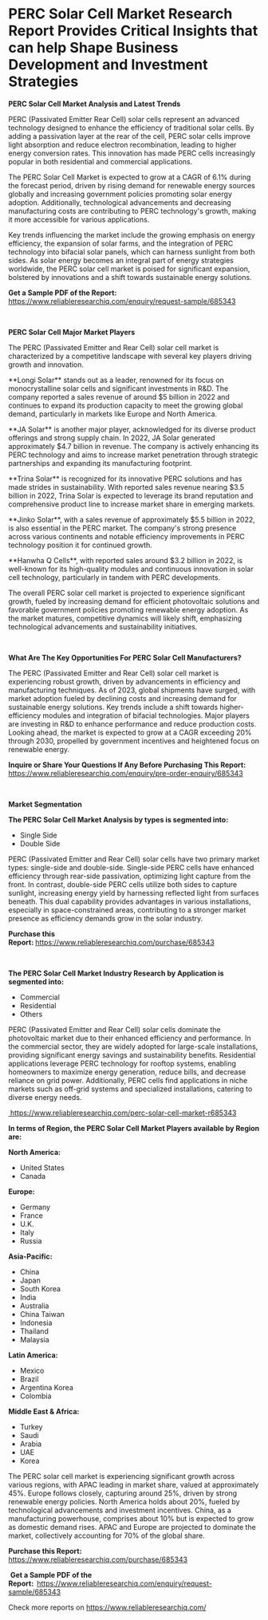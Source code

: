 <p><h1>PERC Solar Cell Market Research Report Provides Critical Insights that can help Shape Business Development and Investment Strategies</h1></p><p><strong>PERC Solar Cell Market Analysis and Latest Trends</strong></p>
<p><p>PERC (Passivated Emitter Rear Cell) solar cells represent an advanced technology designed to enhance the efficiency of traditional solar cells. By adding a passivation layer at the rear of the cell, PERC solar cells improve light absorption and reduce electron recombination, leading to higher energy conversion rates. This innovation has made PERC cells increasingly popular in both residential and commercial applications.</p><p>The PERC Solar Cell Market is expected to grow at a CAGR of 6.1% during the forecast period, driven by rising demand for renewable energy sources globally and increasing government policies promoting solar energy adoption. Additionally, technological advancements and decreasing manufacturing costs are contributing to PERC technology's growth, making it more accessible for various applications. </p><p>Key trends influencing the market include the growing emphasis on energy efficiency, the expansion of solar farms, and the integration of PERC technology into bifacial solar panels, which can harness sunlight from both sides. As solar energy becomes an integral part of energy strategies worldwide, the PERC solar cell market is poised for significant expansion, bolstered by innovations and a shift towards sustainable energy solutions.</p></p>
<p><strong>Get a Sample PDF of the Report:&nbsp;</strong> <a href="https://www.reliableresearchiq.com/enquiry/request-sample/685343?utm_campaign=3180&utm_medium=2&utm_source=Github&utm_content=ia&utm_term=27032025&utm_id=perc-solar-cell">https://www.reliableresearchiq.com/enquiry/request-sample/685343</a></p>
<p>&nbsp;</p>
<p><strong>PERC Solar Cell Major Market Players</strong></p>
<p><p>The PERC (Passivated Emitter and Rear Cell) solar cell market is characterized by a competitive landscape with several key players driving growth and innovation. </p><p>**Longi Solar** stands out as a leader, renowned for its focus on monocrystalline solar cells and significant investments in R&D. The company reported a sales revenue of around $5 billion in 2022 and continues to expand its production capacity to meet the growing global demand, particularly in markets like Europe and North America.</p><p>**JA Solar** is another major player, acknowledged for its diverse product offerings and strong supply chain. In 2022, JA Solar generated approximately $4.7 billion in revenue. The company is actively enhancing its PERC technology and aims to increase market penetration through strategic partnerships and expanding its manufacturing footprint.</p><p>**Trina Solar** is recognized for its innovative PERC solutions and has made strides in sustainability. With reported sales revenue nearing $3.5 billion in 2022, Trina Solar is expected to leverage its brand reputation and comprehensive product line to increase market share in emerging markets.</p><p>**Jinko Solar**, with a sales revenue of approximately $5.5 billion in 2022, is also essential in the PERC market. The company's strong presence across various continents and notable efficiency improvements in PERC technology position it for continued growth.</p><p>**Hanwha Q Cells**, with reported sales around $3.2 billion in 2022, is well-known for its high-quality modules and continuous innovation in solar cell technology, particularly in tandem with PERC developments.</p><p>The overall PERC solar cell market is projected to experience significant growth, fueled by increasing demand for efficient photovoltaic solutions and favorable government policies promoting renewable energy adoption. As the market matures, competitive dynamics will likely shift, emphasizing technological advancements and sustainability initiatives.</p></p>
<p>&nbsp;</p>
<p><strong>What Are The Key Opportunities For PERC Solar Cell Manufacturers?</strong></p>
<p><p>The PERC (Passivated Emitter and Rear Cell) solar cell market is experiencing robust growth, driven by advancements in efficiency and manufacturing techniques. As of 2023, global shipments have surged, with market adoption fueled by declining costs and increasing demand for sustainable energy solutions. Key trends include a shift towards higher-efficiency modules and integration of bifacial technologies. Major players are investing in R&D to enhance performance and reduce production costs. Looking ahead, the market is expected to grow at a CAGR exceeding 20% through 2030, propelled by government incentives and heightened focus on renewable energy.</p></p>
<p><strong>Inquire or Share Your Questions If Any Before Purchasing This Report:</strong> <a href="https://www.reliableresearchiq.com/enquiry/pre-order-enquiry/685343?utm_campaign=3180&utm_medium=2&utm_source=Github&utm_content=ia&utm_term=27032025&utm_id=perc-solar-cell">https://www.reliableresearchiq.com/enquiry/pre-order-enquiry/685343</a></p>
<p>&nbsp;</p>
<p><strong>Market Segmentation</strong></p>
<p><strong>The PERC Solar Cell Market Analysis by types is segmented into:</strong></p>
<p><ul><li>Single Side</li><li>Double Side</li></ul></p>
<p><p>PERC (Passivated Emitter and Rear Cell) solar cells have two primary market types: single-side and double-side. Single-side PERC cells have enhanced efficiency through rear-side passivation, optimizing light capture from the front. In contrast, double-side PERC cells utilize both sides to capture sunlight, increasing energy yield by harnessing reflected light from surfaces beneath. This dual capability provides advantages in various installations, especially in space-constrained areas, contributing to a stronger market presence as efficiency demands grow in the solar industry.</p></p>
<p><strong>Purchase this Report:&nbsp;</strong><a href="https://www.reliableresearchiq.com/purchase/685343?utm_campaign=3180&utm_medium=2&utm_source=Github&utm_content=ia&utm_term=27032025&utm_id=perc-solar-cell">https://www.reliableresearchiq.com/purchase/685343</a></p>
<p>&nbsp;</p>
<p><strong>The PERC Solar Cell Market Industry Research by Application is segmented into:</strong></p>
<p><ul><li>Commercial</li><li>Residential</li><li>Others</li></ul></p>
<p><p>PERC (Passivated Emitter and Rear Cell) solar cells dominate the photovoltaic market due to their enhanced efficiency and performance. In the commercial sector, they are widely adopted for large-scale installations, providing significant energy savings and sustainability benefits. Residential applications leverage PERC technology for rooftop systems, enabling homeowners to maximize energy generation, reduce bills, and decrease reliance on grid power. Additionally, PERC cells find applications in niche markets such as off-grid systems and specialized installations, catering to diverse energy needs.</p></p>
<p><a href="https://www.reliableresearchiq.com/perc-solar-cell-market-r685343?utm_campaign=3180&utm_medium=2&utm_source=Github&utm_content=ia&utm_term=27032025&utm_id=perc-solar-cell">&nbsp;https://www.reliableresearchiq.com/perc-solar-cell-market-r685343</a></p>
<p><strong>In terms of Region, the PERC Solar Cell Market Players available by Region are:</strong></p>
<p>
    <p> <strong> North America: </strong>
        <ul>
            <li>United States</li>
            <li>Canada</li>
        </ul>
        </p> 
    <p> <strong> Europe: </strong>
        <ul>
            <li>Germany</li>
            <li>France</li>
            <li>U.K.</li>
            <li>Italy</li>
            <li>Russia</li>
        </ul>
        </p> 
    <p> <strong> Asia-Pacific: </strong>
        <ul>
            <li>China</li>
            <li>Japan</li>
            <li>South Korea</li>
            <li>India</li>
            <li>Australia</li>
            <li>China Taiwan</li>
            <li>Indonesia</li>
            <li>Thailand</li>
            <li>Malaysia</li>
        </ul>
        </p> 
    <p> <strong> Latin America: </strong>
        <ul>
            <li>Mexico</li>
            <li>Brazil</li>
            <li>Argentina Korea</li>
            <li>Colombia</li>
        </ul>
        </p> 
    <p> <strong> Middle East & Africa: </strong>
        <ul>
            <li>Turkey</li>
            <li>Saudi</li>
            <li>Arabia</li>
            <li>UAE</li>
            <li>Korea</li>
        </ul>
    </p>
    </p>
<p><p>The PERC solar cell market is experiencing significant growth across various regions, with APAC leading in market share, valued at approximately 45%. Europe follows closely, capturing around 25%, driven by strong renewable energy policies. North America holds about 20%, fueled by technological advancements and investment incentives. China, as a manufacturing powerhouse, comprises about 10% but is expected to grow as domestic demand rises. APAC and Europe are projected to dominate the market, collectively accounting for 70% of the global share.</p></p>
<p><strong>Purchase this Report: </strong><a href="https://www.reliableresearchiq.com/purchase/685343?utm_campaign=3180&utm_medium=2&utm_source=Github&utm_content=ia&utm_term=27032025&utm_id=perc-solar-cell">https://www.reliableresearchiq.com/purchase/685343</a></p>
<p>&nbsp;<strong>Get a Sample PDF of the Report:&nbsp;&nbsp;</strong><a href="https://www.reliableresearchiq.com/enquiry/request-sample/685343?utm_campaign=3180&utm_medium=2&utm_source=Github&utm_content=ia&utm_term=27032025&utm_id=perc-solar-cell">https://www.reliableresearchiq.com/enquiry/request-sample/685343</a></p>
<p><strong></strong></p>
<p>Check more reports on <a href="https://www.reliableresearchiq.com/?utm_campaign=3180&utm_medium=2&utm_source=Github&utm_content=ia&utm_term=27032025&utm_id=perc-solar-cell">https://www.reliableresearchiq.com/</a></p>